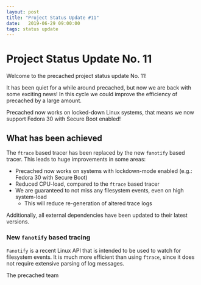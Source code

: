 ```yaml
---
layout: post
title: "Project Status Update #11"
date:   2019-06-29 09:00:00
tags: status update
---
```


# Project Status Update No. 11

Welcome to the precached project status update No. 11!

It has been quiet for a while around precached, but now we are back with some 
exciting news!
In this cycle we could improve the efficiency of precached by a large amount.

Precached now works on locked-down Linux systems, that means we now support 
Fedora 30 with Secure Boot enabled!

## What has been achieved

The `ftrace` based tracer has been replaced by the new `fanotify` based tracer.
This leads to huge improvements in some areas:
* Precached now works on systems with lockdown-mode enabled (e.g.: Fedora 30 with Secure Boot)
* Reduced CPU-load, compared to the `ftrace` based tracer
* We are guaranteed to not miss any filesystem events, even on high system-load
    * This will reduce re-generation of altered trace logs

Additionally, all external dependencies have been updated to their latest versions.

### New `fanotify` based tracing

`Fanotify` is a recent Linux API that is intended to be used to watch for 
filesystem events. It is much more efficient than using `ftrace`, since 
it does not require extensive parsing of log messages.

The precached team
